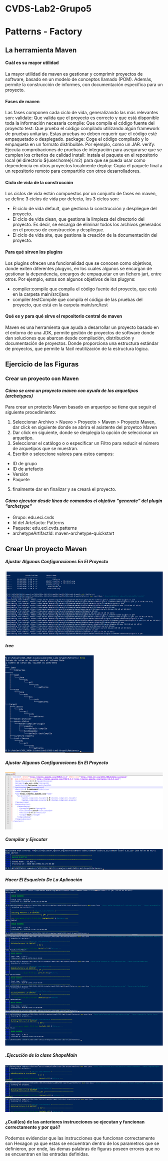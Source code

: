 # CVDS-Lab2-Grupo5
# Patterns - Factory

## La herramienta Maven

#### Cuál es su mayor utilidad
La mayor utilidad de maven es gestionar y comprimir proyectos de software, basado en un modelo de conceptos llamado (POM). Además, permite la construcción de informes, con documentación específica para un proyecto. 

#### Fases de maven

Las fases componen cada ciclo de vida, generalizando las más relevantes son:
validate: Que valida que el proyecto es correcto y que está disponible toda la información necesaria
compile: Que compila el código fuente del proyecto
test: Que prueba el código compilado utilizando algún framework de pruebas unitarias. Estas pruebas no deben requerir que el código esté empaquetado o desplegado.
package: Coge el código compilado y lo empaqueta en un formato distribuible. Por ejemplo, como un JAR.
verify: Ejecuta comprobaciones de pruebas de integración para asegurarse que se cumplen los criterios de calidad
install: Instala el paquete en el repositorio local (el directorio ${user.home}/.m2) para que se pueda usar como dependencia en otros proyectos localmente
deploy: Copia el paquete final a un repositorio remoto para compartirlo con otros desarrolladores.

#### Ciclo de vida de la construcción

Los ciclos de vida están compuestos por un conjunto de fases en maven, se define 3 ciclos de vida por defecto, los 3 ciclos son: 

* El ciclo de vida default, que gestiona la construcción y despliegue del proyecto.
* El ciclo de vida clean, que gestiona la limpieza del directorio del proyecto. Es decir, se encarga de eliminar todos los archivos generados en el proceso de construcción y      despliegue.
* El ciclo de vida site, que gestiona la creación de la documentación del proyecto.

#### Para qué sirven los plugins

Los plugins ofrecen una funcionalidad que se conocen como objetivos, donde exiten diferentes plugyns, en los cuales algunos se encargan de gestionar la dependencia, encargos de empaquetar en un fichero jart, entre otros. Por ejemplo, estos son algunos objetivos de los plugyns:
* compiler:compile que compila el código fuente del proyecto, que está en la carpeta main/src/java
* compiler:testCompile que compila el código de las pruebas del proyecto, que está en la carpeta main/src/test

#### Qué es y para qué sirve el repositorio central de maven
Maven es una herramienta que ayuda a desarrollar un proyecto basado en el entorno de una JDK, permite gestión de proyectos de software donde dan soluciones que abarcan desde compilación, distribución y documentación de proyectos. Donde proporciona una estructura estándar de proyectos, que permite la fácil reutilización de la estructura lógica.

## Ejercicio de las Figuras

### Crear un proyecto con Maven
#### *Cómo se crea un proyecto maven con ayuda de los arquetipos (archetypes)*

Para crear un protecto Maven basado en arqueripo se tiene que seguir el siguiente procedimiento:

1. Seleccionar Archivo > Nuevo > Proyecto > Maven > Proyecto Maven, dar click en siguiente donde se abrira el asistente del proyetco Maven
2. Dar click en siguiente, donde se desplegia la opción de seleccionar un arquetipo.
3. Seleccionar el catálogo o o especificar un Filtro para reducir el número de arquetipos que se muestran.
4. Escribir o seleccione valores para estos campos:
  - ID de grupo
  - ID de artefacto
  - Versión
  - Paquete
5. finalmente dar en finalizar y se creará el proyecto. 

#### *Cómo ejecutar desde línea de comandos el objetivo "generate" del plugin "archetype"*
- Grupo: edu.eci.cvds
- Id del Artefacto: Patterns
- Paquete: edu.eci.cvds.patterns
- archetypeArtifactId: maven-archetype-quickstart

## Crear Un proyecto Maven

##### Ajustar Algunas Configuraciones En El Proyecto

![texto cualquiera por si no carga la imagen](https://github.com/PaulaSanchez810/CVDS-Lab2-Grupo5/blob/master/compilar%20y%20Ejecutar1.png)

##### tree

![texto cualquiera por si no carga la imagen](https://github.com/PaulaSanchez810/CVDS-Lab2-Grupo5/blob/master/tree.png)


##### Ajustar Algunas Configuraciones En El Proyecto
![texto cualquiera por si no carga la imagen](https://github.com/PaulaSanchez810/CVDS-Lab2-Grupo5/blob/master/pom.png)

##### Compilar y Ejecutar

![texto cualquiera por si no carga la imagen](https://github.com/PaulaSanchez810/CVDS-Lab2-Grupo5/blob/master/compilar%20y%20Ejecutar2.png)

##### Hacer El Esqueleto De La Aplicación

![texto cualquiera por si no carga la imagen](https://github.com/PaulaSanchez810/CVDS-Lab2-Grupo5/blob/master/helloWord-Pepito)
![texto cualquiera por si no carga la imagen](https://github.com/PaulaSanchez810/CVDS-Lab2-Grupo5/blob/master/nombre-integrantes)
![texto cualquiera por si no carga la imagen](https://github.com/PaulaSanchez810/CVDS-Lab2-Grupo5/blob/master/Hello%20Pepito%20peresz)

##### .Ejecución de la clase ShapeMain

![texto cualquiera por si no carga la imagen](https://github.com/PaulaSanchez810/CVDS-Lab2-Grupo5/blob/master/Hexagon)
![texto cualquiera por si no carga la imagen](https://github.com/PaulaSanchez810/CVDS-Lab2-Grupo5/blob/master/petagon)
![texto cualquiera por si no carga la imagen](https://github.com/PaulaSanchez810/CVDS-Lab2-Grupo5/blob/master/querty)



#### ¿Cuál(es) de las anteriores instrucciones se ejecutan y funcionan correctamente y por qué?

Podemos evidenciar que las instrucciones que funcionan correctamente son Hexagon ya que estas se encuentran dentro de los parametros que se definieron, por ende, las demas palabras de figuras poseen errores que no se encuentran en las entradas definidas.












